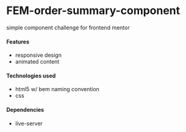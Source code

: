 # FEM-order-summary-component 
simple component challenge for frontend mentor

#### Features
- responsive design
- animated content

#### Technologies used
- html5 w/ bem naming convention
- css

#### Dependencies
- live-server
